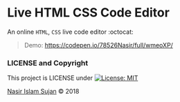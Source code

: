 # Live HTML CSS Code Editor
An online `HTML`, `CSS` live code editor :octocat:

> Demo: https://codepen.io/78526Nasir/full/wmeoXP/


### LICENSE and Copyright
This project is LICENSE under [![License: MIT](https://img.shields.io/badge/License-MIT-yellow.svg)](https://opensource.org/licenses/MIT)

<a href="https://github.com/78526Nasir">Nasir Islam Sujan</a> &copy; 2018
